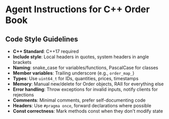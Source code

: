 # Agent Instructions for C++ Order Book


## Code Style Guidelines
- **C++ Standard**: C++17 required
- **Include style**: Local headers in quotes, system headers in angle brackets
- **Naming**: snake_case for variables/functions, PascalCase for classes
- **Member variables**: Trailing underscore (e.g., `order_map_`)
- **Types**: Use `uint64_t` for IDs, quantities, prices, timestamps
- **Memory**: Manual new/delete for Order objects, RAII for everything else
- **Error handling**: Throw exceptions for invalid inputs, notify clients for rejections
- **Comments**: Minimal comments, prefer self-documenting code
- **Headers**: Use `#pragma once`, forward declarations where possible
- **Const correctness**: Mark methods const when they don't modify state